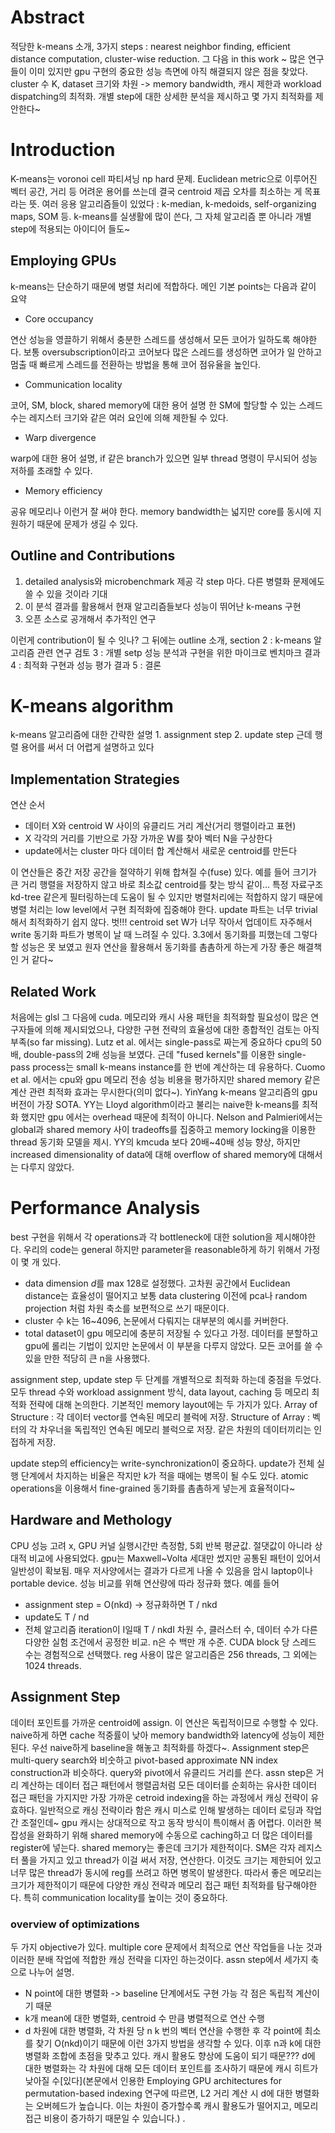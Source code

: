 # Abstract

적당한 k-means 소개, 3가지 steps : nearest neighbor finding, efficient distance computation, cluster-wise reduction.  그 다음 in this work ~ 많은 연구들이 이미 있지만 gpu 구현의 중요한 성능 측면에 아직 해결되지 않은 점을 찾았다. cluster 수 K, dataset 크기와 차원 -> memory bandwidth, 캐시 제한과 workload dispatching의 최적화. 개별 step에 대한 상세한 분석을 제시하고 몇 가지 최적화를 제안한다~

# Introduction

K-means는 voronoi cell 파티셔닝 np hard 문제. Euclidean metric으로 이루어진 벡터 공간, 거리 등 어려운 용어를 쓰는데 결국 centroid 제곱 오차를 최소하는 게 목표라는 뜻. 여러 응용 알고리즘들이 있었다 : k-median, k-medoids, self-organizing maps, SOM 등. k-means를 실생활에 많이 쓴다, 그 자체 알고리즘 뿐 아니라 개별 step에 적용되는 아이디어 들도~

## Employing GPUs

k-means는 단순하기 때문에 병렬 처리에 적합하다. 메인 기본 points는 다음과 같이 요약

- Core occupancy

연산 성능을 영끌하기 위해서 충분한 스레드를 생성해서 모든 코어가 일하도록 해야한다. 보통 oversubscription이라고 코어보다 많은 스레드를 생성하면 코어가 일 안하고 멈출 때 빠르게 스레드를 전환하는 방법을 통해 코어 점유율을 높인다.

 - Communication locality

코어, SM, block, shared memory에 대한 용어 설명 한 SM에 할당할 수 있는 스레드 수는 레지스터 크기와 같은 여러 요인에 의해 제한될 수 있다.

- Warp divergence

warp에 대한 용어 설명, if 같은 branch가 있으면 일부 thread 명령이 무시되어 성능 저하를 초래할 수 있다.

- Memory efficiency

공유 메모리나 이런거 잘 써야 한다. memory bandwidth는 넓지만 core를 동시에 지원하기 때문에 문제가 생길 수 있다.

## Outline and Contributions

1. detailed analysis와 microbenchmark 제공 각 step 마다. 다른 병렬화 문제에도 쓸 수 있을 것이라 기대
2. 이 분석 결과를 활용해서 현재 알고리즘들보다 성능이 뛰어난 k-means 구현
3. 오픈 소스로 공개해서 추가적인 연구

이런게 contribution이 될 수 잇나?
그 뒤에는 outline 소개, section 2 : k-means 알고리즘 관련 연구 검토 3 : 개별 setp 성능 분석과 구현을 위한 마이크로 벤치마크 결과 4 : 최적화 구현과 성능 평가 결과 5 : 결론

# K-means algorithm

k-means 알고리즘에 대한 간략한 설명 1. assignment step 2. update step 근데 행렬 용어를 써서 더 어렵게 설명하고 있다

## Implementation Strategies

연산 순서
- 데이터 X와 centroid W 사이의 유클리드 거리 계산(거리 행렬이라고 표현)
- X 각각의 거리를 기반으로 가장 가까운 W를 찾아 벡터 N을 구상한다
- update에서는 cluster 마다 데이터 합 계산해서 새로운 centroid를 만든다

이 연산들은 중간 저장 공간을 절약하기 위해 합쳐질 수(fuse) 있다. 예를 들어 크기가 큰 거리 행렬을 저장하지 않고 바로 최소값 centroid를 찾는 방식 같이... 특정 자료구조 kd-tree 같은게 필터링하는데 도움이 될 수 있지만 병렬처리에는 적합하지 않기 때문에 병렬 처리는 low level에서 구현 최적화에 집중해야 한다. update 파트는 너무 trivial해서 최적화하기 쉽지 않다. 벗!!! centroid set W가 너무 작아서 업데이트 자주해서 write 동기화 파트가 병목이 날 때 느려질 수 있다. 3.3에서 동기화를 피했는데 그렇다할 성능은 못 보였고 원자 연산을 활용해서 동기화를 촘촘하게 하는게 가장 좋은 해결책인 거 같다~

## Related Work

처음에는 glsl 그 다음에 cuda. 메모리와 캐시 사용 패턴을 최적화할 필요성이 많은 연구자들에 의해 제시되었으나, 다양한 구현 전략의 효율성에 대한 종합적인 검토는 아직 부족(so far missing).
Lutz et al. 에서는 single-pass로 짜는게 중요하다 cpu의 50배, double-pass의 2배 성능을 보였다. 근데 "fused kernels"를 이용한 single-pass process는 small k-means instance를 한 번에 계산하는 데 유용하다. Cuomo et al. 에서는 cpu와 gpu 메모리 전송 성능 비용을 평가하지만 shared memory 같은 계산 관련 최적화 효과는 무시한다(의미 없다~).
YinYang k-means 알고리즘의 gpu 버전이 가장 SOTA. YY는 Lloyd algorithm이라고 불리는 naive한 k-means를 최적화 했지만 gpu 에서는 overhead 때문에 최적이 아니다. Nelson and Palmieri에서는 global과 shared memory 사이 tradeoffs를 집중하고 memory locking을 이용한 thread 동기화 모델을 제시. YY의 kmcuda 보다 20배~40배 성능 향상, 하지만 increased dimensionality of data에 대해 overflow of shared memory에 대해서는 다루지 않았다.

# Performance Analysis

best 구현을 위해서 각 operations과 각 bottleneck에 대한 solution을 제시해야한다. 우리의 code는 general 하지만 parameter을 reasonable하게 하기 위해서 가정이 몇 개 있다.
- data dimension $d$를 max 128로 설정했다. 고차원 공간에서 Euclidean distance는 효율성이 떨어지고 보통 data clustering 이전에 pca나 random projection 처럼 차원 축소를 보편적으로 쓰기 때문이다.
- cluster 수 k는 16~4096, 논문에서 다뤄지는 대부분의 예시를 커버한다.
- total dataset이 gpu 메모리에 충분히 저장될 수 있다고 가정. 데이터를 분할하고 gpu에 롤리는 기법이 있지만 논문에서 이 부분을 다루지 않았다. 모든 코어를 쓸 수 있을 만한 적당히 큰 n을 사용했다.

assignment step, update step 두 단계를 개별적으로 최적화 하는데 중점을 두었다. 모두 thread 수와 workload assignment 방식, data layout, caching 등 메모리 최적화 전략에 대해 논의한다. 기본적인 memory layout에는 두 가지가 있다. 
Array of Structure : 각 데이터 vector를 연속된 메모리 블럭에 저장. 
Structure of Array : 벡터의 각 차우너을 독립적인 연속된 메모리 블럭으로 저장. 같은 차원의 데이터끼리는 인접하게 저장.

update step의 efficiency는 write-synchronization이 중요하다. update가 전체 실행 단계에서 차지하는 비율은 작지만 k가 적을 때에는 병목이 될 수도 있다. atomic operations을 이용해서 fine-grained 동기화를 촘촘하게 넣는게 효율적이다~

## Hardware and Methology

CPU 성능 고려 x, GPU 커널 실행시간만 측정함, 5회 반복 평균값. 절댓값이 아니라 상대적 비교에 사용되었다. gpu는 Maxwell~Volta 세대만 썼지만 공통된 패턴이 있어서 일반성이 확보됨. 매우 저사양에서는 결과가 다르게 나올 수 있음을 암시 laptop이나 portable device. 성능 비교를 위해 연산량에 따라 정규화 했다. 예를 들어
- assignment step = O(nkd) -> 정규화하면 T / nkd
- update도 T / nd
- 전체 알고리즘 iteration이 I일때 T / nkdI
차원 수, 클러스터 수, 데이터 수가 다른 다양한 실험 조건에서 공정한 비교.
n은 수 백만 개 수준. CUDA block 당 스레드 수는 경험적으로 선택했다. reg 사용이 많은 알고리즘은 256 threads, 그 외에는 1024 threads.

## Assignment Step

데이터 포인트를 가까운 centroid에 assign. 이 연산은 독립적이므로 수행할 수 있다. naive하게 하면 cache 적중률이 낮아 memory bandwidth와 latency에 성능이 제한된다. 우선 naive하게 baseline을 해놓고 최적화를 하겠다~. Assignment step은 multi-query search와 비숫하고 pivot-based approximate NN index construction과 비슷하다. query와 pivot에서 유클리드 거리를 쓴다. assn step은 거리 계산하는 데이터 접근 패턴에서 행렬곱처럼 모든 데이터를 순회하는 유사한 데이터 접근 패턴을 가지지만 가장 가까운 cetroid indexing을 하는 과정에서 캐싱 전략이 유효하다.
일반적으로 캐싱 전략이라 함은 캐시 미스로 인해 발생하는 데이터 로딩과 작업 간 조절인데~ gpu 캐시는 상대적으로 작고 동작 방식이 특이해서 좀 어렵다. 이러한 복잡성을 완화하기 위해 shared memory에 수동으로 caching하고 더 많은 데이터를 register에 넣는다. shared memory는 좋은데 크기가 제한적이다. SM은 각자 레지스터 풀을 가지고 있고 thread가 이걸 써서 저장, 연산한다. 이것도 크기는 제한되어 있고 너무 많은 thread가 동시에 reg를 쓰려고 하면 병목이 발생한다. 따라서 좋은 메모리는 크기가 제한적이기 때문에 다양한 캐싱 전략과 메모리 접근 패턴 최적화를 탐구해야한다. 특히 communication locality를 높이는 것이 중요하다.

### overview of optimizations

두 가지 objective가 있다. multiple core 문제에서 최적으로 연산 작업들을 나눈 것과 이러한 분배 작업에 적합한 캐싱 전략을 디자인 하는것이다. assn step에서 세가지 축으로 나누어 설명.
- N point에 대한 병렬화 -> baseline 단계에서도 구현 가능 각 점은 독립적 계산이기 때문
- k개 mean에 대한 병렬화, centroid 수 만큼 병렬적으로 연산 수행
- d 차원에 대한 병렬화, 각 차원 당 n k 번의 벡터 연산을 수행한 후 각 point에 최소를 찾기
O(nkd)이기 때문에 이런 3가지 방법을 생각할 수 있다. 이후 n과 k에 대한 병렬화 조합에 초점을 맞추고 있다. 캐시 활용도 향상에 도움이 되기 때문??? d에 대한 병렬화는 각 차원에 대해 모든 데이터 포인트를 조사하기 때문에 캐시 히트가 낮아질 수[있다](본문에서 인용한 Employing GPU architectures for permutation-based indexing 연구에 따르면, L2 거리 계산 시 d에 대한 병렬화는 오버헤드가 높습니다. 이는 차원이 증가할수록 캐시 활용도가 떨어지고, 메모리 접근 비용이 증가하기 때문일 수 있습니다.) .